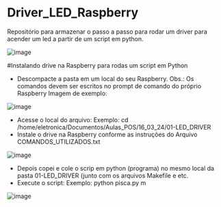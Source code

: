 # Driver_LED_Raspberry
Repositório para armazenar o passo a passo para rodar um driver para acender um led a partir de um script em python.

![image](https://github.com/VictorRavani/Driver_LED_Raspberry/assets/101602056/0a0a3c0b-33d3-4f57-babc-1e1099cf97ac)

#Instalando drive na Raspberry para rodas um script em Python

- Descompacte a pasta em um local do seu Raspberry.
Obs.: Os comandos devem ser escritos no prompt de comando do próprio Raspberry 
Imagem de exemplo:

![image](https://github.com/VictorRavani/Driver_LED_Raspberry/assets/101602056/9daa600f-2de1-4031-9e3a-0c7d90931fc5)

- Acesse o local do arquivo: 
Exemplo: cd /home/eletronica/Documentos/Aulas_POS/16_03_24/01-LED_DRIVER           
- Instale o drive na Raspberry conforme as instruções do Arquivo COMANDOS_UTILIZADOS.txt

![image](https://github.com/VictorRavani/Driver_LED_Raspberry/assets/101602056/012449bc-8acc-4e42-b068-f105ba1083a8)


- Depois copei e cole o scrip em python (programa) no mesmo local da pasta 01-LED_DRIVER (junto com os arquivos Makefile e etc.
- Execute o script:
Exemplo: python pisca.py   m          

![image](https://github.com/VictorRavani/Driver_LED_Raspberry/assets/101602056/36827178-cef9-4588-affa-15ae1b7cfa3a)

